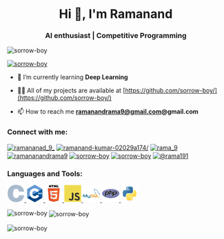 <h1 align="center">Hi 👋, I'm Ramanand</h1>
<h3 align="center">AI enthusiast | Competitive Programming</h3>

<p align="left"> <img src="https://komarev.com/ghpvc/?username=sorrow-boy&label=Profile%20views&color=0e75b6&style=flat" alt="sorrow-boy" /> </p>

<p align="left"> <a href="https://twitter.com/ramanand_9_" target="blank"><img src="https://img.shields.io/twitter/follow/ramanand_9_?logo=twitter&style=for-the-badge" alt="sorrow-boy" /></a> </p>

- 🌱 I’m currently learning **Deep Learning**

- 👨‍💻 All of my projects are available at [https://github.com/sorrow-boy/](https://github.com/sorrow-boy/)

- 📫 How to reach me **ramanandrama9@gmail.com@gmail.com**

<h3 align="left">Connect with me:</h3>
<p align="left">

<a href="https://twitter.com/ramanand_9_" target="blank"><img align="center" src="https://cdn.jsdelivr.net/npm/simple-icons@3.0.1/icons/twitter.svg" alt="ramananad_9_" height="30" width="40" /></a>
<a href="https://www.linkedin.com/in/ramanand-kumar-02029a174/" target="blank"><img align="center" src="https://cdn.jsdelivr.net/npm/simple-icons@3.0.1/icons/linkedin.svg" alt="ramanand-kumar-02029a174/" height="30" width="40" /></a>
<a href="https://www.codechef.com/users/rama_9" target="blank"><img align="center" src="https://cdn.jsdelivr.net/npm/simple-icons@3.1.0/icons/codechef.svg" alt="rama_9" height="30" width="40" /></a>
<a href="https://www.hackerrank.com/ramanandrama9" target="blank"><img align="center" src="https://cdn.jsdelivr.net/npm/simple-icons@3.0.1/icons/hackerrank.svg" alt="ramananandrama9" height="30" width="40" /></a>
<a href="https://codeforces.com/profile/sorrow_boy" target="blank"><img align="center" src="https://cdn.jsdelivr.net/npm/simple-icons@3.0.1/icons/codeforces.svg" alt="sorrow-boy" height="30" width="40" /></a>
<a href="https://www.leetcode.com/sorrow_boy" target="blank"><img align="center" src="https://cdn.jsdelivr.net/npm/simple-icons@3.0.1/icons/leetcode.svg" alt="sorrow-boy" height="30" width="40" /></a>
<a href="https://www.hackerearth.com/@rama191" target="blank"><img align="center" src="https://cdn.jsdelivr.net/npm/simple-icons@3.0.1/icons/hackerearth.svg" alt="@rama191" height="30" width="40" /></a>
</p>

<h3 align="left">Languages and Tools:</h3>
<a href="https://www.cprogramming.com/" target="_blank"> <img src="https://raw.githubusercontent.com/devicons/devicon/master/icons/c/c-original.svg" alt="c" width="40" height="40"/> </a> <a href="https://www.w3schools.com/cpp/" target="_blank"> <img src="https://raw.githubusercontent.com/devicons/devicon/master/icons/cplusplus/cplusplus-original.svg" alt="cplusplus" width="40" height="40"/> </a><a href="https://www.w3.org/html/" target="_blank"> <img src="https://raw.githubusercontent.com/devicons/devicon/master/icons/html5/html5-original-wordmark.svg" alt="html5" width="40" height="40"/> </a> <a href="https://developer.mozilla.org/en-US/docs/Web/JavaScript" target="_blank"> <img src="https://raw.githubusercontent.com/devicons/devicon/master/icons/javascript/javascript-original.svg" alt="javascript" width="40" height="40"/> </a> <a href="https://www.mysql.com/" target="_blank"> <img src="https://raw.githubusercontent.com/devicons/devicon/master/icons/mysql/mysql-original-wordmark.svg" alt="mysql" width="40" height="40"/> </a> <a href="https://www.php.net" target="_blank"> <img src="https://raw.githubusercontent.com/devicons/devicon/master/icons/php/php-original.svg" alt="php" width="40" height="40"/> </a> <a href="https://www.python.org" target="_blank"> <img src="https://raw.githubusercontent.com/devicons/devicon/master/icons/python/python-original.svg" alt="python" width="40" height="40"/> </a> </p>

<p><img align="left" src="https://github-readme-stats.vercel.app/api/top-langs?username=sorrow-boy&show_icons=true&locale=en&layout=compact" alt="sorrow-boy" /></p>

<p>&nbsp;<img align="center" src="https://github-readme-stats.vercel.app/api?username=sorrow-boy&show_icons=true&locale=en" alt="sorrow-boy" /></p>

<p><img align="center" src="https://github-readme-streak-stats.herokuapp.com/?user=sorrow-boy&" alt="sorrow-boy" /></p>

